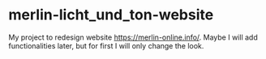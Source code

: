 # merlin-licht_und_ton-website
My project to redesign website https://merlin-online.info/. Maybe I will add functionalities later, but for first I will only change the look.
